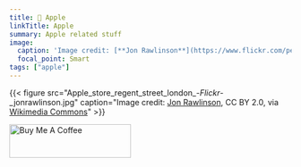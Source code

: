 ```yaml
---
title: 🍏 Apple
linkTitle: Apple
summary: Apple related stuff
image: 
  caption: 'Image credit: [**Jon Rawlinson**](https://www.flickr.com/people/94571281@N00) via [Wikimedia Commons](https://commons.wikimedia.org/wiki/File:Apple_store_regent_street_london_-_Flickr_-_jonrawlinson.jpg)'
  focal_point: Smart
tags: ["apple"]
---
```

{{< figure src="Apple_store_regent_street_london_-_Flickr_-_jonrawlinson.jpg" caption="Image credit: [Jon Rawlinson](https://www.flickr.com/people/94571281@N00), CC BY 2.0, via [Wikimedia Commons](https://commons.wikimedia.org/wiki/File:Apple_store_regent_street_london_-_Flickr_-_jonrawlinson.jpg)" >}}

<a href="https://www.buymeacoffee.com/mutschler" target="_blank"><img src="https://cdn.buymeacoffee.com/buttons/v2/default-red.png" alt="Buy Me A Coffee" style="height: 60px !important;width: 217px !important;" ></a>